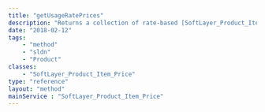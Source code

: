 ```yaml
---
title: "getUsageRatePrices"
description: "Returns a collection of rate-based [SoftLayer_Product_Item_Price](/reference/datatypes/SoftLayer_Product_Item_Price) objects associated with the [SoftLayer_Product_Item](/reference/datatypes/SoftLayer_Product_Item) objects and the [SoftLayer_Location](/reference/datatypes/SoftLayer_Location) specified. The location is required to get the appropriate rate-based prices because the usage rates may vary from datacenter to datacenter. "
date: "2018-02-12"
tags:
    - "method"
    - "sldn"
    - "Product"
classes:
    - "SoftLayer_Product_Item_Price"
type: "reference"
layout: "method"
mainService : "SoftLayer_Product_Item_Price"
---
```

